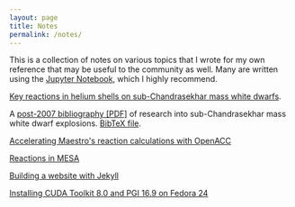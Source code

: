 ```yaml
---
layout: page
title: Notes
permalink: /notes/
---
```


This is a collection of notes on various topics that I wrote for my own
reference that may be useful to the community as well.  Many are written using
the [Jupyter Notebook](http://jupyter.org/), which I highly recommend.

[Key reactions in helium shells on sub-Chandrasekhar mass white dwarfs](http://nbviewer.jupyter.org/url/amjacobs.net/assets/NBs/RxnsNotes.ipynb).

A [post-2007 bibliography [PDF]](/assets/scbib.pdf) of research into sub-Chandrasekhar mass white dwarf explosions. [BibTeX file](/assets/scbib.bib). 

[Accelerating Maestro's reaction calculations with OpenACC](http://nbviewer.jupyter.org/url/amjacobs.net/assets/NBs/OpenACCNetOverview.ipynb)

[Reactions in MESA](http://nbviewer.jupyter.org/url/amjacobs.net/assets/NBs/RxnsInMesa.ipynb)

[Building a website with Jekyll](website)

[Installing CUDA Toolkit 8.0 and PGI 16.9 on Fedora 24](http://nbviewer.jupyter.org/url/amjacobs.net/assets/NBs/OpenACCEnvironmentInstallNotes.ipynb)



